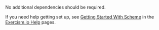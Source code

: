 No additional dependencies should be required.

If you need help getting set up, see [Getting Started With Scheme][1]
in the [Exercism.io Help][2] pages.

[1]: http://help.exercism.io/getting-started-with-scheme.html
[2]: http://help.exercism.io
